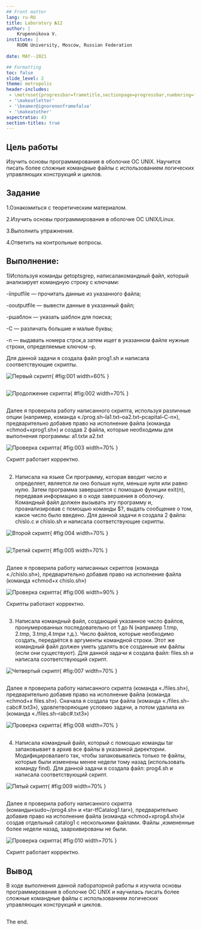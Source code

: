 ```yaml
---
## Front matter
lang: ru-RU
title: Laboratory №12
author: |
	Krupennikova V.
institute: |
	RUDN University, Moscow, Russian Federation
	
date: MAY--2021

## Formatting
toc: false
slide_level: 2
theme: metropolis
header-includes: 
 - \metroset{progressbar=frametitle,sectionpage=progressbar,numbering=fraction}
 - '\makeatletter'
 - '\beamer@ignorenonframefalse'
 - '\makeatother'
aspectratio: 43
section-titles: true
---
```


## Цель работы

Изучить основы программирования в оболочке ОС UNIX. Научится писать более сложные командные файлы с использованием логических управляющих конструкций и циклов.

## Задание

1.Ознакомиться с теоретическим материалом.

2.Изучить основы программирования в оболочке ОС UNIX/Linux.

3.Выполнить упражнения.

4.Ответить на контрольные вопросы.

## Выполнение:

1)Используя команды getoptsgrep, написалакомандный файл, который анализирует командную строку с ключами: 

-iinputfile — прочитать данные из указанного файла;

 -ooutputfile — вывести данные в указанный файл; 
 
 -pшаблон — указать шаблон для поиска;
 
 -C — различать большие и малые буквы; 
 
 -n — выдавать номера строк,а затем ищет в указанном файле нужные строки, определяемые ключом –p.
 
 Для  данной  задачи  я  создала  файл prog1.sh и  написала соответствующие скрипты.

![Первый скрипт](image/1.png){ #fig:001 width=60% }

##

![Продолжение скрипта](image/2.png){ #fig:002 width=70% }

##

Далее  я  проверила работу написанного скрипта,  используя  различные опции (например, команда «./prog.sh–Ia1.txt–oa2.txt–pcapital–C-n»), предварительно добавив право на исполнение файла (команда «chmod+xprog1.sh») и  создав  2  файла,  которые  необходимы  для  выполнения программы: a1.txtи a2.txt

![Проверка скрипта](image/3.png){ #fig:003 width=70% }

Скрипт работает корректно.

##

2) Написала на языке Си программу, которая вводит число и определяет, является  ли  оно  больше  нуля,  меньше  нуля  или  равно  нулю.  Затем программа  завершается  с  помощью  функции exit(n),  передавая информацию в о коде завершения в оболочку. Командный файл должен вызывать  эту  программу  и,  проанализировав  с  помощью  команды  $?, выдать сообщение о том, какое число было введено. Для  данной  задачи  я  создала  2  файла: chislo.c и chislo.sh и написала соответствующие скрипты.

![Второй скрипт](image/4.png){ #fig:004 width=70% }

##

![Третий скрипт](image/5.png){ #fig:005 width=70% }

##

Далее я проверила работу написанных скриптов (команда «./chislo.sh»), предварительно добавив право на исполнение файла (команда «chmod+x chislo.sh»)

![Проверка скрипта](image/6.png){ #fig:006 width=90% }

Скрипты работают корректно.

##

3)  Написала командный  файл,  создающий  указанное  число  файлов, пронумерованных  последовательно  от  1  до N (например  1.tmp,  2.tmp, 3.tmp,4.tmpи т.д.). Число файлов, которые необходимо создать, передаётся в аргументы командной строки. Этот же командный файл должен уметь удалять все созданные им файлы (если они существуют). Для  данной  задачи  я  создала  файл: files.sh и  написала соответствующий скрипт.

![Четвертый скрипт](image/7.png){ #fig:007 width=70% }

##

Далее  я  проверила  работу  написанного  скрипта  (команда «./files.sh»), предварительно добавив право на исполнение файла (команда «chmod+x files.sh»). Сначала я создала три файла (команда «./files.sh–cabc#.txt3»), удовлетворяющие условию задачи, а потом удалила их (команда «./files.sh–rabc#.txt3»)

![Проверка скрипта](image/8.png){ #fig:008 width=70% }

##

4)  Написала командный  файл,  который  с  помощью  команды tar запаковывает в архив все файлы в указанной директории. Модифицировалаего так, чтобы запаковывались только те файлы, которые были изменены менее недели тому назад (использовать команду find). Для  данной  задачи  я  создала  файл: prog4.sh и  написала соответствующий скрипт.

![Пятый скрипт](image/9.png){ #fig:009 width=70% }

##

Далее я проверила работу написанного скрипта (команды«sudo~/prog4.sh» и «tar-tfCatalog1.tar»),  предварительно  добавив  право  на  исполнение файла  (команда «chmod+xprog4.sh»)и  создав  отдельный catalog1  с несколькими файлами. Файлы ,измененные более недели назад, заархивированы не были.

![Проверка скрипта](image/10.png){ #fig:010 width=70% } 

Скрипт работает корректно.

## Вывод

В ходе выполнения данной лабораторной работы я изучила основы программирования в оболочке ОС UNIX и научилась писать более сложные командные файлы с использованием логических управляющих конструкций и циклов.

##

The end.

